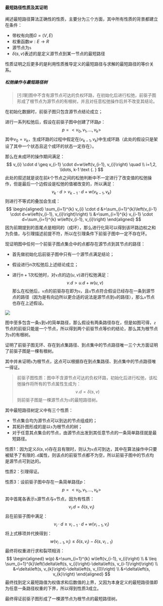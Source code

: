 #### 最短路径性质及其证明

阐述最短路径算法正确性的性质，主要分为三个方面，其中所有性质的背景都建立在条件：

- 带权有向图$G=(V,E)$
- 权重函数$w:E\rightarrow R$
- 源节点为`s`
- $\delta(s,v)$表述的是定义源节点到某一节点的最短路径

性质证明之后更多的是利用性质推导定义的最短路径与求解的最短路径的等价关系。

##### 松弛操作与最短路径树

> [引理]图中不含有源节点可达的负权环路，在初始化后进行松弛，前驱子图形成了根节点为源节点的有根树，并且对任意松弛操作后并不改变其结论。

在初始化数据时，前驱子图只包含源节点结论成立；

进行一系列松弛后，假设在前驱子图中创建了环路$p$：
$$
p=<v_0,v_1,...,v_k>
$$
其中$v_0=v_k$，生成环路的过程中假定在$(v_{k-1},v_k)$中生成环路（此处的假设只是架设了其中一个状态且这个成环的状态一定存在）。

那么在未成环的操作期间满足：
$$
v_{i} \cdot d \geq v_{i-1} \cdot d+w\left(v_{i-1}, v_{i}\right) \quad \\ i=1,2, \ldots, k-1 \text {. }
$$
此处的叙述就是说在前$k$个节点之间的松弛判断中不一定进行了改变值的松弛操作，但是最后一个边假设是松弛的值被改变的，所以满足：
$$
v_{k} \cdot d>v_{k-1} \cdot d+w\left(v_{k-1}, v_{k}\right)
$$
则进行不等式的叠加会生成：
$$
\begin{aligned}
\sum_{i=1}^{k} v_{i} \cdot d &>\sum_{i=1}^{k}\left(v_{i-1} \cdot d+w\left(v_{i-1}, v_{i}\right)\right) \\
&=\sum_{i=1}^{k} v_{i-1} \cdot d+\sum_{i=1}^{k} w\left(v_{i-1}, v_{i}\right)
\end{aligned}
$$
因为前期提到的首尾点是相同的（成环），那么进行化简可以得到该环路边权之和为负值，与引理描述前提不符，所以在引理条件下前驱子图中一定不存在环。

现证明图中任何一个前驱子图点集合中的点都存在源节点到其节点的路径：

- 首先做初始化后前驱子图中只有一个源节点满足结论；

- 假设进行$n$次松弛后上述结论成立；

- 进行$n+1$次松弛时，对`v`点的边$(u,v)$进行松弛满足：
  $$
  v . d>u . d+w(u, v)
  $$
  那么在松弛后，`v`点的前驱存在即为`u`，且`u`节点符合假设已经存在一条到源节点的路径（因为是有向边所以更合适的说法是源节点到`u`的路径），那么`v`节点也存在上述假设。

![](C:\Users\SSW\Desktop\111111111111111111111.png)

图中至多包含一条`s`到`v`的简单路径，那么假设有两条路径存在，但是如图可得，`z`节点的前驱只能是一个节点，所以得到两个前驱节点等价的结论，那么其为根节点为`s`的有根树。

证明了前驱子图无环、存在到点集路径、到点集中的节点路径唯一三个大方面证明了前驱子图是一棵有根树。

其中并未证明`s`为根节点，这点可以根据存在到点集路径、到点集中的节点路径唯一得证。

> 前驱子图性质：图中不含源节点可达的负权环路，初始化后进行松弛，该松弛操作将所有的节点属性生成为：
> $$
> v.d=\delta(s,v)
> $$
> 则前驱子图是一棵源节点为`s`的最短路径树。

其中最短路径树定义中有三个性质：

- 节点集合均为源节点可以到达的节点组成的；
- 其拓扑图形成的是以`s`为根节点的树；
- 对于任意其点集合的节点，由源节点出发到其任意节点的一条简单路径就是最短路径。

性质1：因为定义$\delta(s,v)$存在且有限时，则认为`v`点可到达，其中在算法操作中只要被赋予了有限的`.d`属性，则该点的前驱节点都不为空，所以前驱子图中的节点均是源节点可到达的。

性质2：引理得证。

性质3：设前驱子图中存在一条简单路径$p$：
$$
p=<v_0,v_1,...,v_k>
$$
其中首尾各表示`s`源节点与`v`节点，因为有性质：
$$
v_i.d=\delta(s,v_i)
$$
且在前驱子图中满足：
$$
v_{i} \cdot d \geq v_{i-1} \cdot d+w\left(v_{i-1}, v_{i}\right)
$$
将上式移项并代换得到：
$$
w\left(v_{i-1}, v_{i}\right) \leq \delta\left(s, v_{i}\right)-\delta\left(s, v_{i-1}\right)
$$
最终将权重进行求和裂项相消：
$$
\begin{aligned}
w(p) &=\sum_{i=1}^{k} w\left(v_{i-1}, v_{i}\right) \\
& \leq \sum_{i=1}^{k}\left(\delta\left(s, v_{i}\right)-\delta\left(s, v_{i-1}\right)\right) \\
&=\delta\left(s, v_{k}\right)-\delta\left(s, v_{0}\right) \\
&=\delta\left(s, v_{k}\right)
\end{aligned}
$$
最终找到定义最短路值为权值求和后数值的上界，又因为本身定义的最短路径值即为任意一条路径权重的下界，所以得到性质3成立。

最终得证前驱子图形成了一棵源节点为根节点的最短路径树。